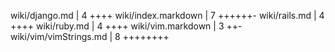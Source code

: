  wiki/django.md                 |    4 ++++
 wiki/index.markdown            |    7 ++++++-
 wiki/rails.md                  |    4 ++++
 wiki/ruby.md                   |    4 ++++
 wiki/vim.markdown              |    3 ++-
 wiki/vim/vimStrings.md         |    8 ++++++++

